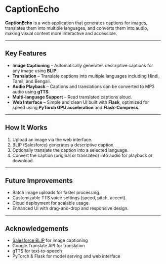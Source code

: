 # CaptionEcho

**CaptionEcho** is a web application that generates captions for images, translates them into multiple languages, and converts them into audio, making visual content more interactive and accessible.

---

## Key Features

- **Image Captioning** – Automatically generates descriptive captions for any image using **BLIP**.  
- **Translation** – Translate captions into multiple languages including Hindi, Tamil, and Bengali.  
- **Audio Playback** – Captions and translations can be converted to MP3 audio using **gTTS**.  
- **Multi-language Support** – Read translated captions aloud.  
- **Web Interface** – Simple and clean UI built with **Flask**, optimized for speed using **PyTorch GPU acceleration** and **Flask-Compress**.

---

## How It Works

1. Upload an image via the web interface.  
2. BLIP (Salesforce) generates a descriptive caption.  
3. Optionally translate the caption into a selected language.  
4. Convert the caption (original or translated) into audio for playback or download.  

---

## Future Improvements

- Batch image uploads for faster processing.  
- Customizable TTS voice settings (speed, pitch, accent).  
- Cloud deployment for scalable usage.  
- Enhanced UI with drag-and-drop and responsive design.  

---

## Acknowledgements

- [Salesforce BLIP](https://huggingface.co/Salesforce/blip-image-captioning-base) for image captioning  
- Google Translate API for translation  
- gTTS for text-to-speech  
- PyTorch & Flask for model serving and web interface
